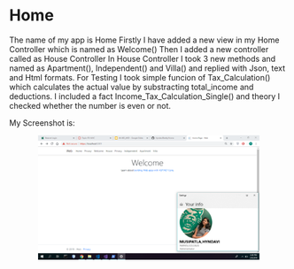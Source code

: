 # Home
The name of my app is Home
Firstly I have added a new view in my Home Controller which is named as Welcome()
Then I added a new controller called as House Controller
In House Controller I took  3 new methods and named as Apartment(), Independent() and Villa()
and replied with Json, text and Html formats.
For Testing I took simple funcion of Tax_Calculation() which calculates the actual value by substracting total_income and deductions.
I included a fact Income_Tax_Calculation_Single() and theory I checked whether the number is even or not.

My Screenshot is:
<div align="center">
    <img src="/screenshots/screen01.png" width="400px"</img> 
</div>
